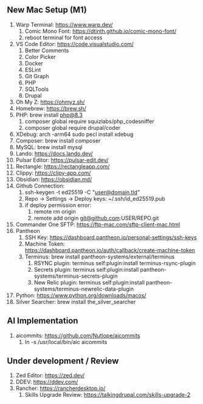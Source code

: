 ## New Mac Setup (M1)



1. Warp Terminal: https://www.warp.dev/
    1. Comic Mono Font: https://dtinth.github.io/comic-mono-font/
    2. reboot terminal for font access
2. VS Code Editor: https://code.visualstudio.com/
    1. Better Comments
    2. Color Picker
    3. Docker
    4. ESLint
    5. Git Graph
    6. PHP
    7. SQLTools
    8. Drupal
3. Oh My Z: https://ohmyz.sh/
4. Homebrew: https://brew.sh/
5. PHP: brew install php@8.3
    1. composer global require squizlabs/php_codesniffer
    2. composer global require drupal/coder
6. XDebug: arch -arm64 sudo pecl install xdebug
7. Composer: brew install composer
8. MySQL: brew install mysql
9. Lando: https://docs.lando.dev/
10. Pulsar Editor: https://pulsar-edit.dev/
11. Rectangle: https://rectangleapp.com/
12. Clippy: https://clipy-app.com/
13. Obsidian: https://obsidian.md/
14. Github Connection:
    1. ssh-keygen -t ed25519 -C "user@domain.tld"
    2. Repo -> Settings -> Deploy keys: ~/.ssh/id_ed25519.pub
    3. if deploy permission error:
        1. remote rm origin
        2. remote add origin git@github.com:USER/REPO.git
15. Commander One SFTP: https://ftp-mac.com/sftp-client-mac.html
16. Pantheon
    1. SSH Key: https://dashboard.pantheon.io/personal-settings/ssh-keys
    2. Machine Token: https://dashboard.pantheon.io/auth/callback/create-machine-token
    3. Terminus: brew install pantheon-systems/external/terminus
        1. RSYNC plugin: terminus self:plugin:install terminus-rsync-plugin
        2. Secrets plugin: terminus self:plugin:install pantheon-systems/terminus-secrets-plugin
        3. New Relic plugin: terminus self:plugin:install pantheon-systems/terminus-newrelic-data-plugin
17. Python: https://www.python.org/downloads/macos/
18. Silver Searcher: brew install the_silver_searcher


## AI Implementation
1. aicommits: https://github.com/Nutlope/aicommits
    1. ln -s /usr/local/bin/aic aicommits


## Under development / Review

1. Zed Editor: https://zed.dev/
2. DDEV: https://ddev.com/
3. Rancher: https://rancherdesktop.io/
    1. Skills Upgrade Review: https://talkingdrupal.com/skills-upgrade-2
